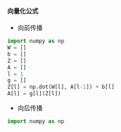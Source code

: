 #### 向量化公式

- 向前传播
```python
import numpy as np
W = [] 
b = [] 
Z = []
A = []
l = 1 
g = []
Z[l] = np.dot(W[l], A[l-1]) + b[l]  
A[l] = g[l](Z[l])
``` 

- 向后传播
```python
import numpy as np

```